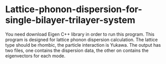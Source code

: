 # Lattice-phonon-dispersion-for-single-bilayer-trilayer-system
You need download Eigen C++ library in order to run this program.
This program is designed for lattice phonon dispersion calculation. The lattice type should be rhombic, the particle interaction is Yukawa. The output has two files, one contains the dispersion data, the other on contains the eigenvectors for each mode.
